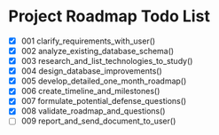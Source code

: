 # Project Roadmap Todo List

- [X] 001 clarify_requirements_with_user()
- [X] 002 analyze_existing_database_schema()
- [X] 003 research_and_list_technologies_to_study()
- [X] 004 design_database_improvements()
- [X] 005 develop_detailed_one_month_roadmap()
- [X] 006 create_timeline_and_milestones()
- [X] 007 formulate_potential_defense_questions()
- [X] 008 validate_roadmap_and_questions()
- [ ] 009 report_and_send_document_to_user()

